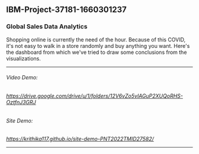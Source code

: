 ## IBM-Project-37181-1660301237
### Global Sales Data Analytics
Shopping online is currently the need of the hour. Because of this COVID, it's not easy to walk in a store randomly and buy anything you want. Here's the dashboard from which we've tried to draw some conclusions from the visualizations.
<hr>
<h6>Video Demo: <h6>

https://drive.google.com/drive/u/1/folders/12V6vZo5vIAGuP2XUQoRHS-OztfnJ3GRJ
<br>
<h6>Site Demo: <h6>

https://krithika117.github.io/site-demo-PNT2022TMID27582/
<hr>
